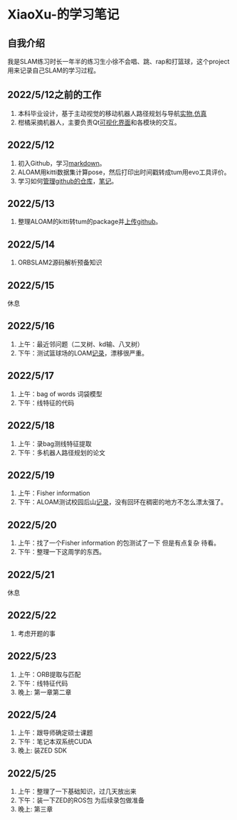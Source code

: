 # XiaoXu-的学习笔记
## 自我介绍
我是SLAM练习时长一年半的练习生小徐不会唱、跳、rap和打篮球，这个project用来记录自己SLAM的学习过程。
## 2022/5/12之前的工作
1. 本科毕业设计，基于主动视觉的移动机器人路径规划与导航[实物](https://www.bilibili.com/video/BV1UA411g7Lu?spm_id_from=333.999.0.0),[仿真](https://www.bilibili.com/video/BV1gB4y1u7my?spm_id_from=333.999.0.0)
2. 柑橘采摘机器人，主要负责Qt[可视化界面](https://github.com/LeiXu1999/SLAM-Learning-Notes/tree/main/%E5%AD%A6%E4%B9%A0%E8%AE%B0%E5%BD%95/%E6%9F%91%E6%A9%98%E9%87%87%E6%91%98%E5%8F%AF%E8%A7%86%E5%8C%96%E7%95%8C%E9%9D%A2)和各模块的交互。
## 2022/5/12
1. 初入Github，学习[markdown](https://github.com/LeiXu1999/XiaoXu-/blob/main/%E5%AD%A6%E4%B9%A0%E8%AE%B0%E5%BD%95/Markdown.md)。
2. ALOAM用kitti数据集计算pose，然后打印出时间戳转成tum用evo工具评价。
3. 学习如何[管理github的仓库](https://www.bilibili.com/video/BV1Vh41187ik?spm_id_from=333.1007.top_right_bar_window_default_collection.content.click)，[笔记](https://github.com/LeiXu1999/SLAM-Learning-Notes/blob/main/%E5%AD%A6%E4%B9%A0%E8%AE%B0%E5%BD%95/git%E7%AE%A1%E7%90%86github%E7%AE%80%E4%BB%8B.md)。
## 2022/5/13
1. 整理ALOAM的kitti转tum的package并[上传github](https://github.com/LeiXu1999/A-LOAM-for-kitti-dataset-to-tum.git)。
## 2022/5/14
1. ORBSLAM2源码解析预备知识
## 2022/5/15
休息
## 2022/5/16
1. 上午：最近邻问题（二叉树、kd输、八叉树）
2. 下午：测试篮球场的LOAM[记录](https://github.com/LeiXu1999/SLAM-Learning-Notes/tree/main/%E5%AD%A6%E4%B9%A0%E8%AE%B0%E5%BD%95/ALOAM%20%E5%AE%9E%E9%AA%8C%E8%AE%B0%E5%BD%95/2022_05_16%E5%85%AB%E5%85%AC%E5%AF%93%E5%92%8C%E7%AF%AE%E7%90%83%E5%9C%BA)，漂移很严重。
## 2022/5/17
1. 上午：bag of words 词袋模型 
2. 下午：线特征的代码
## 2022/5/18
1. 上午：录bag测线特征提取
2. 下午：多机器人路径规划的论文
## 2022/5/19
1. 上午：Fisher information
2. 下午：ALOAM测试校园后山[记录](https://github.com/LeiXu1999/SLAM-Learning-Notes/tree/main/%E5%AD%A6%E4%B9%A0%E8%AE%B0%E5%BD%95/ALOAM%20%E5%AE%9E%E9%AA%8C%E8%AE%B0%E5%BD%95/2022_05_18%E5%90%8E%E5%B1%B1/%E5%90%8E%E5%B1%B1)，没有回环在稠密的地方不怎么漂太强了。
## 2022/5/20
1. 上午：找了一个Fisher information 的包测试了一下 但是有点复杂 待看。
2. 下午：整理一下这周学的东西。
## 2022/5/21
休息
## 2022/5/22
1. 考虑开题的事
## 2022/5/23
1. 上午：ORB提取与匹配
2. 下午：线特征代码
3. 晚上: 第一章第二章
## 2022/5/24
1. 上午：跟导师确定硕士课题
2. 下午：笔记本双系统CUDA
3. 晚上: 装ZED SDK
## 2022/5/25
1. 上午：整理了一下基础知识，过几天放出来
2. 下午：装一下ZED的ROS包 为后续录包做准备
3. 晚上: 第三章
